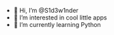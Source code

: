 - 👋 Hi, I’m @S1d3w1nder
- 👀 I’m interested in cool little apps
- 🌱 I’m currently learning Python

<!---
S1d3w1nder/S1d3w1nder is a ✨ special ✨ repository because its `README.md` (this file) appears on your GitHub profile.
You can click the Preview link to take a look at your changes.
--->
